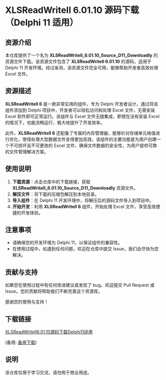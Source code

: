 # XLSReadWriteII 6.01.10 源码下载（Delphi 11 适用）

## 资源介绍

本仓库提供了一个名为 **XLSReadWriteII_6.01.10_Source_D11_Downloadly** 的资源文件下载。该资源文件包含了 **XLSReadWriteII 6.01.10** 的源码，适用于 Delphi 11 开发环境。经过亲测，该资源文件完全可用，能够帮助开发者高效处理 Excel 文件。

## 资源描述

**XLSReadWriteII 6** 是一款非常实用的组件，专为 Delphi 开发者设计。通过将该组件添加到 Delphi 项目中，开发者可以轻松访问和处理 Excel 文件，无需安装 Excel 软件即可正常运行。该组件与 Excel 文件无缝集成，即使在没有安装 Excel 的情况下，也能流畅运行，极大地提升了开发效率。

此外，**XLSReadWriteII 6** 还配备了专属的内存管理器，能够针对存储单元格值进行优化，使得处理大型数据文件变得更加高效。该组件的主要功能是为用户创建一个不可损坏且不可更改的 Excel 文件，确保文件数据的安全性，为用户提供可靠的文件管理解决方案。

## 使用说明

1. **下载资源**：点击仓库中的下载链接，获取 **XLSReadWriteII_6.01.10_Source_D11_Downloadly** 资源文件。
2. **解压文件**：将下载的压缩包解压到本地目录。
3. **导入组件**：在 Delphi 11 开发环境中，将解压后的源码文件导入到项目中。
4. **开始开发**：利用 **XLSReadWriteII 6** 组件，开始处理 Excel 文件，享受高效便捷的开发体验。

## 注意事项

- 请确保您的开发环境为 Delphi 11，以保证组件的兼容性。
- 在使用过程中，如遇到任何问题，欢迎在仓库中提交 Issue，我们会尽快为您解决。

## 贡献与支持

如果您在使用过程中有任何改进建议或发现了 bug，欢迎提交 Pull Request 或 Issue。您的贡献将帮助我们不断完善这个资源库。

感谢您的使用与支持！

## 下载链接
[XLSReadWriteII6.01.10源码下载Delphi11适用](https://pan.quark.cn/s/5480b6a02a31) 

(备用: [备用下载](https://pan.baidu.com/s/1V-rK2Bae2WS_7bYnRYnVfw?pwd=1234))

## 说明

该仓库仅用于学习交流，请勿用于商业用途。
